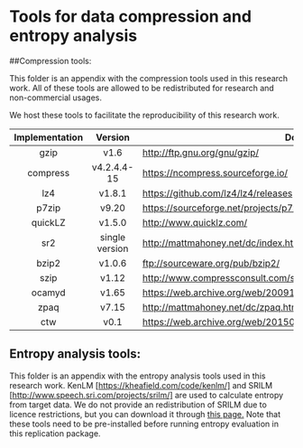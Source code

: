 # Tools for data compression and entropy analysis

##Compression tools:

This folder is an appendix with the compression tools used in this research work. All of these tools are allowed to be redistributed for research and non-commercial usages.

We host these tools to facilitate the reproducibility of this research work.

| Implementation| Version       | Download link                                                                      |
| :-----------: | :-----------: | -----------------------------------------------------------------------------------|
| gzip          | v1.6          | http://ftp.gnu.org/gnu/gzip/                                                       |
| compress      | v4.2.4.4-15   | https://ncompress.sourceforge.io/                                                  |
| lz4           | v1.8.1        | https://github.com/lz4/lz4/releases                                                |
| p7zip         | v9.20         | https://sourceforge.net/projects/p7zip/files/p7zip/                                |
| quickLZ       | v1.5.0        | http://www.quicklz.com/                                                            |
| sr2           | single version| http://mattmahoney.net/dc/index.html#sr2                                           |
| bzip2         | v1.0.6        | ftp://sourceware.org/pub/bzip2/                                                    |
| szip          | v1.12         | http://www.compressconsult.com/szip/#download                                      |
| ocamyd        | v1.65         | https://web.archive.org/web/20091026235047/http://de.geocities.com/ocamyd/         |
| zpaq          | v7.15         | http://mattmahoney.net/dc/zpaq.html                                                |
| ctw           | v0.1          | https://web.archive.org/web/20150302190939/http://www.ele.tue.nl/ctw/              |

## Entropy analysis tools:

This folder is an appendix with the entropy analysis tools used in this research work.
KenLM [https://kheafield.com/code/kenlm/] and SRILM [http://www.speech.sri.com/projects/srilm/] are used to calculate entropy from target data.
We do not provide an redistribution of SRILM due to licence restrictions, but you can download it through [this page.](http://www.speech.sri.com/projects/srilm/download.html)
Note that these tools need to be pre-installed before running entropy evaluation in this replication package.